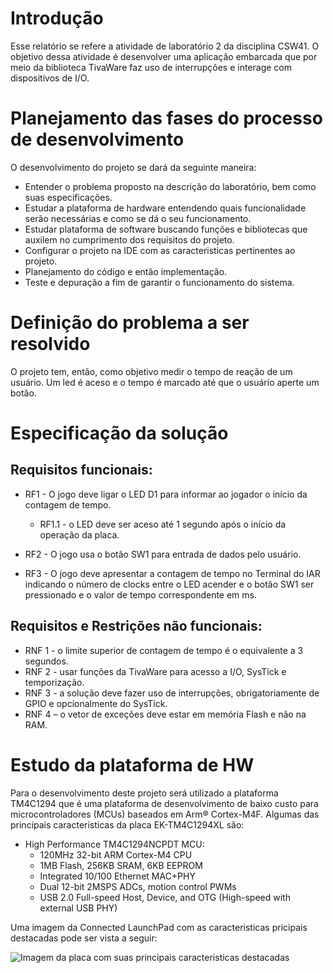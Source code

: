 # Introdução

Esse relatório se refere a atividade de laboratório 2 da disciplina CSW41. O objetivo dessa atividade é desenvolver uma aplicação embarcada que por meio da biblioteca TivaWare faz uso de interrupções e interage com dispositivos de I/O.

# Planejamento das fases do processo de desenvolvimento

O desenvolvimento do projeto se dará da seguinte maneira:
 * Entender o problema proposto na descrição do laboratório, bem como suas especificações.
 * Estudar a plataforma de hardware entendendo quais funcionalidade serão necessárias e como se dá o seu funcionamento.
 * Estudar plataforma de software buscando funções e bibliotecas que auxilem no cumprimento dos requisitos do projeto.
 * Configurar o projeto na IDE com as caracteristicas pertinentes ao projeto.
 * Planejamento do código e então implementação.
 * Teste e depuração a fim de garantir o funcionamento do sistema. 
  
# Definição do problema a ser resolvido

O projeto tem, então, como objetivo medir o tempo de reação de um usuário. Um led é aceso e o tempo é marcado até que o usuário aperte um botão.

# Especificação da solução

## Requisitos funcionais:

* RF1 - O jogo deve ligar o LED D1 para informar ao jogador o início da contagem de tempo.
    * RF1.1 - o LED deve ser aceso até 1 segundo após o início da operação da placa.

* RF2 - O jogo usa o botão SW1 para entrada de dados pelo usuário.

* RF3 - O jogo deve apresentar a contagem de tempo no Terminal do IAR indicando o número de clocks entre o LED acender e o botão SW1 ser pressionado e o valor de tempo correspondente em ms.

## Requisitos e Restrições não funcionais:

* RNF 1 - o limite superior de contagem de tempo é o equivalente a 3 segundos.
* RNF 2 - usar funções da TivaWare para acesso a I/O, SysTick e temporização.
* RNF 3 - a solução deve fazer uso de interrupções, obrigatoriamente de GPIO e opcionalmente do SysTick.
* RNF 4 – o vetor de exceções deve estar em memória Flash e não na RAM.

# Estudo da plataforma de HW

Para o desenvolvimento deste projeto será utilizado a plataforma TM4C1294 que é uma plataforma de desenvolvimento de baixo custo para microcontroladores (MCUs) baseados em Arm® Cortex-M4F. Algumas das principais caracteristicas da placa EK-TM4C1294XL
são:
* High Performance TM4C1294NCPDT MCU:
    * 120MHz 32-bit ARM Cortex-M4 CPU
    * 1MB Flash, 256KB SRAM, 6KB EEPROM
    * Integrated 10/100 Ethernet MAC+PHY
    * Dual 12-bit 2MSPS ADCs, motion control PWMs
    * USB 2.0 Full-speed Host, Device, and OTG (High-speed with external USB PHY)

Uma imagem da Connected LaunchPad com as caracteristicas pricipais destacadas pode ser vista a seguir:

![Imagem da placa com suas principais caracteristicas destacadas](/imagens/placa-caracteristica_principais/.png)




